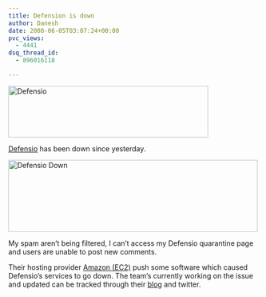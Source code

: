 ```yaml
---
title: Defension is down
author: Danesh
date: 2008-06-05T03:07:24+00:00
pvc_views:
  - 4441
dsq_thread_id:
  - 896016118

---
```

[<img loading="lazy" src="/wp-content/uploads/2008/06/derfensiobanneryv11.jpg" alt="Defensio" title="Defensio" width="400" height="103" class="alignnone size-medium wp-image-596" />][1]

[Defensio][2] has been down since yesterday.

[<img loading="lazy" src="/wp-content/uploads/2008/06/defensio-down-499x144.png" alt="Defensio Down" title="Defensio Down" width="499" height="144" class="alignnone size-medium wp-image-597" srcset="/wp-content/uploads/2008/06/defensio-down-499x144.png 499w, /wp-content/uploads/2008/06/defensio-down.png 696w" sizes="(max-width: 499px) 100vw, 499px" />][3]

My spam aren&#8217;t being filtered, I can&#8217;t access my Defensio quarantine page and users are unable to post new comments.

Their hosting provider [Amazon (EC2)][4] push some software which caused Defensio&#8217;s services to go down. The team&#8217;s currently working on the issue and updated can be tracked through their [blog][5] and twitter.

 [1]: /wp-content/uploads/2008/06/derfensiobanneryv11.jpg
 [2]: http://defensio.com/
 [3]: /wp-content/uploads/2008/06/defensio-down.png
 [4]: http://www.amazon.com/gp/browse.html?node=201590011
 [5]: http://blog.defensio.com/